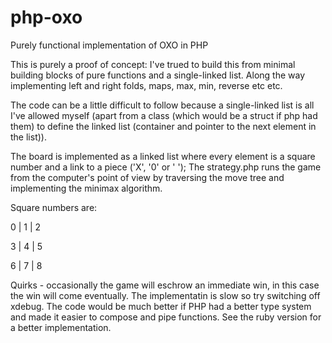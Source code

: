 # php-oxo
Purely functional implementation of OXO in PHP

This is purely a proof of concept: I've trued to build this from minimal building blocks of pure functions and a single-linked list. Along the way implementing left and right folds, maps, max, min, reverse etc etc.

The code can be a little difficult to follow because a single-linked list is all I've allowed myself (apart from a class (which would be a struct if php had them) to define the linked list (container and pointer to the next element in the list)).

The board is implemented as a linked list where every element is a square number and a link to a piece ('X', '0' or ' ');
The strategy.php runs the game from the computer's point of view by traversing the move tree and implementing the minimax algorithm.

Square numbers are:

0 | 1 | 2

3 | 4 | 5

6 | 7 | 8

Quirks - occasionally the game will eschrow an immediate win, in this case the win will come eventually.
The implementatin is slow so try switching off xdebug.
The code would be much better if PHP had a better type system and made it easier to compose and pipe functions. See the ruby version for a better implementation.
